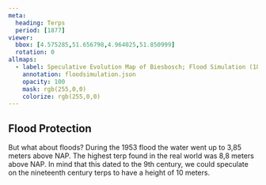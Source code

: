 ```yaml
---
meta:
  heading: Terps
  period: [1877]
viewer:
  bbox: [4.575285,51.656798,4.964025,51.850999]
  rotation: 0
allmaps:
  - label: Speculative Evolution Map of Biesbosch; Flood Simulation (1877) 2023. 85 x 110 mm. The Berlage. Based on Map of the Island of Dordrecht, the Biesbosch and its surroundings from 1699 to 1856, 1857. 20,4 x 21,6 cm. Ministry of war, topographical office. Regionaal Archief Dordrecht. 
    annotation: floodsimulation.json
    opacity: 100
    mask: rgb(255,0,0)
    colorize: rgb(255,0,0)
---
```


## Flood Protection

But what about floods? During the 1953 flood the water went up to 3,85 meters above NAP. The highest terp found in the real world was 8,8 meters above NAP. In mind that this dated to the 9th century, we could speculate on the nineteenth century terps to have a height of 10 meters.
